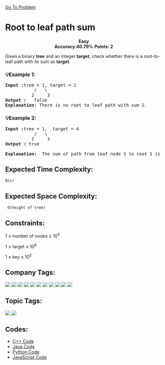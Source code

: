  [Go To Problem](https://www.geeksforgeeks.org/problems/root-to-leaf-path-sum/1)
# Root to leaf path sum


<div align="center">
  <strong>Easy</strong>    
</div>
<div align="center">
       <strong>Accuracy:40.79%</strong>    
               <strong>Points: 2</strong>
</div>

Given a binary <strong>tree</strong> and an integer <strong>target</strong>, check whether there is a root-to-leaf path with its sum as <strong>target</strong>.

### 💡Example 1:
<pre>
<strong>Input :</strong>tree = 1, target = 2
           /   \
          2     3
<strong>Output :</strong>   false
<strong>Explanation: </strong>There is no root to leaf path with sum 2.
</pre>

### 💡Example 2:

<pre>
<strong>Input :</strong>tree = 1,  target = 4
           /   \
          2     3
<strong>Output :</strong> true

<strong>Explanation: </strong> The sum of path from leaf node 3 to root 1 is 4.
</pre>


## Expected Time Complexity:
```O(n)```
## Expected Space Complexity: 
``` O(height of tree)```

## Constraints: 
1 ≤ number of nodes ≤ 10<sup>4</sup>

1 ≤ target ≤ 10<sup>6</sup>

1 ≤ key ≤ 10<sup>5</sup>

## Company Tags:
<p align="left">
<a href="https://www.geeksforgeeks.org/explore/?company[]=Microsoft"><img src="https://img.shields.io/badge/Microsoft-10000?style=for-the-badge&logo=Microsoft&logoColor=FFFFFF&labelColor=CC2936&color=CC2936"/></a>
<a href="https://www.geeksforgeeks.org/explore/?company[]=Amazon"><img src="https://img.shields.io/badge/Amazon-10000?style=for-the-badge&logo=Amazon&logoColor=FFFFFF&labelColor=FF9900&color=FF9900"/></a>
<a href="https://www.geeksforgeeks.org/explore/?company[]=FactSet"><img src="https://img.shields.io/badge/FactSet-10000?style=for-the-badge&logo=FactSet&logoColor=FFFFFF&labelColor=19A974&color=19A974"/></a>
<a href="https://www.geeksforgeeks.org/explore/?company[]=Adobe"><img src="https://img.shields.io/badge/Adobe-10000?style=for-the-badge&logo=Adobe&logoColor=FFFFFF&labelColor=FF6F61&color=FF6F61"/></a>
<a href="https://www.geeksforgeeks.org/explore/?company[]=Accolite"><img src="https://img.shields.io/badge/Accolite-10000?style=for-the-badge&logo=Accolite&logoColor=FFFFFF&labelColor=FF5733&color=FF5733"/></a>
<a href="https://www.geeksforgeeks.org/explore/?company[]=Samsung"><img src="https://img.shields.io/badge/Samsung-10000?style=for-the-badge&logo=Samsung&logoColor=FFFFFF&labelColor=1428A0&color=1428A0"/></a>
<a href="https://www.geeksforgeeks.org/explore/?company[]=Housing.com"><img src="https://img.shields.io/badge/Housing.com-10000?style=for-the-badge&logo=Housing&logoColor=FFFFFF&labelColor=FFC300&color=FFC300"/></a>
<a href="https://www.geeksforgeeks.org/explore/?company[]=Oracle"><img src="https://img.shields.io/badge/Oracle-10000?style=for-the-badge&logo=Oracle&logoColor=FFFFFF&labelColor=F80000&color=F80000"/></a>
<a href="https://www.geeksforgeeks.org/explore/?company[]=Goldman Sachs"><img src="https://img.shields.io/badge/Goldman Sachs-10000?style=for-the-badge&logo=Goldman-Sachs&logoColor=FFFFFF&labelColor=1A1F71&color=1A1F71"/></a>
<a href="https://www.geeksforgeeks.org/explore/?company[]=CouponDunia"><img src="https://img.shields.io/badge/CouponDunia-10000?style=for-the-badge&logo=CouponDunia&logoColor=FFFFFF&labelColor=2B2B2B&color=2B2B2B"/></a>
<a href="https://www.geeksforgeeks.org/explore/?company[]=Atlassian"><img src="https://img.shields.io/badge/Atlassian-10000?style=for-the-badge&logo=Atlassian&logoColor=FFFFFF&labelColor=0052CC&color=0052CC"/></a>
</p>


## Topic Tags:
<p align="left">
<a href="https://www.geeksforgeeks.org/explore/?category[]=Tree"><img src="https://img.shields.io/badge/Tree-100000?style=flat&logo=&logoColor=FFFFFF&labelColor=FF6347&color=FF6347" /></a>
<a href="https://www.geeksforgeeks.org/explore/?category[]=Data Structures"><img src="https://img.shields.io/badge/Data Structures-100000?style=flat&logo=&logoColor=FFFFFF&labelColor=4682B4&color=4682B4" /></a>
</p>

## Codes:
  - [C++ Code](https://github.com/HackResist/GeeksForGeeks-POTD/blob/main/July%202024/12-07-2024/Root%20to%20leaf%20path%20sum.cpp) 
 - [Java Code](https://github.com/HackResist/GeeksForGeeks-POTD/blob/main/July%202024/12-07-2024/Root%20to%20leaf%20path%20sum.java)
 - [Python Code](https://github.com/HackResist/GeeksForGeeks-POTD/blob/main/July%202024/12-07-2024/Root%20to%20leaf%20path%20sum.py)
 - [JavaScript Code](https://github.com/HackResist/GeeksForGeeks-POTD/blob/main/July%202024/12-07-2024/Root%20to%20leaf%20path%20sum.js)
